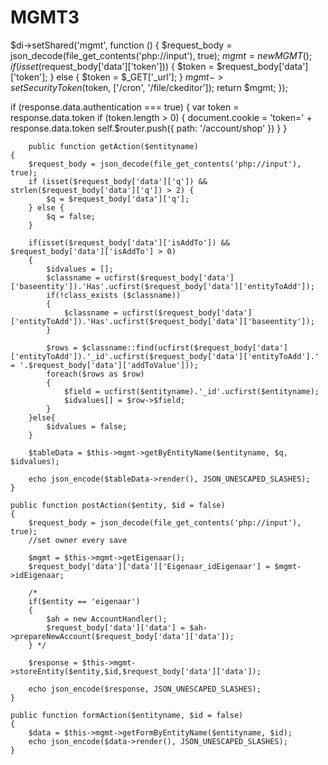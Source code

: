 # MGMT3

$di->setShared('mgmt', function () {
    $request_body = json_decode(file_get_contents('php://input'), true);
    $mgmt = new MGMT();
    if (isset($request_body['data']['token'])) {
        $token = $request_body['data']['token'];
    } else {
        $token = $_GET['_url'];
    }
    $mgmt->setSecurityToken($token, ['/cron', '/file/ckeditor']);
    return $mgmt;
});

if (response.data.authentication === true) {
          var token = response.data.token
          if (token.length > 0) {
            document.cookie = 'token=' + response.data.token
            self.$router.push({ path: '/account/shop' })
          }
        }
        
        public function getAction($entityname)
    {
        $request_body = json_decode(file_get_contents('php://input'), true);
        if (isset($request_body['data']['q']) && strlen($request_body['data']['q']) > 2) {
            $q = $request_body['data']['q'];
        } else {
            $q = false;
        }

        if(isset($request_body['data']['isAddTo']) && $request_body['data']['isAddTo'] > 0)
        {
            $idvalues = [];
            $classname = ucfirst($request_body['data']['baseentity']).'Has'.ucfirst($request_body['data']['entityToAdd']);
            if(!class_exists ($classname))
            {
                $classname = ucfirst($request_body['data']['entityToAdd']).'Has'.ucfirst($request_body['data']['baseentity']);
            }

            $rows = $classname::find(ucfirst($request_body['data']['entityToAdd']).'_id'.ucfirst($request_body['data']['entityToAdd'].' = '.$request_body['data']['addToValue']));
            foreach($rows as $row)
            {
                $field = ucfirst($entityname).'_id'.ucfirst($entityname);
                $idvalues[] = $row->$field;
            }
        }else{
            $idvalues = false;
        }

        $tableData = $this->mgmt->getByEntityName($entityname, $q, $idvalues);

        echo json_encode($tableData->render(), JSON_UNESCAPED_SLASHES);
    }

    public function postAction($entity, $id = false)
    {
        $request_body = json_decode(file_get_contents('php://input'), true);
        //set owner every save

        $mgmt = $this->mgmt->getEigenaar();
        $request_body['data']['data']['Eigenaar_idEigenaar'] = $mgmt->idEigenaar;

        /*
        if($entity == 'eigenaar')
        {
            $ah = new AccountHandler();
            $request_body['data']['data'] = $ah->prepareNewAccount($request_body['data']['data']);
        } */

        $response = $this->mgmt->storeEntity($entity,$id,$request_body['data']['data']);

        echo json_encode($response, JSON_UNESCAPED_SLASHES);
    }

    public function formAction($entityname, $id = false)
    {
        $data = $this->mgmt->getFormByEntityName($entityname, $id);
        echo json_encode($data->render(), JSON_UNESCAPED_SLASHES);
    }
